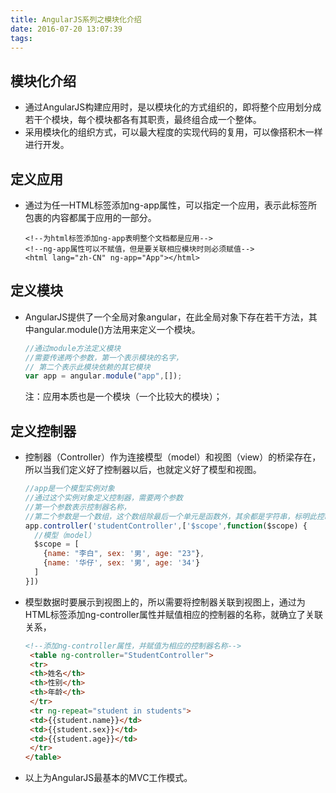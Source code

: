```yaml
---
title: AngularJS系列之模块化介绍
date: 2016-07-20 13:07:39
tags:
---
```

## 模块化介绍

* 通过AngularJS构建应用时，是以模块化的方式组织的，即将整个应用划分成若干个模块，每个模块都各有其职责，最终组合成一个整体。
* 采用模块化的组织方式，可以最大程度的实现代码的复用，可以像搭积木一样进行开发。

## 定义应用

* 通过为任一HTML标签添加ng-app属性，可以指定一个应用，表示此标签所包裹的内容都属于应用的一部分。

  ```angular2html
  <!--为html标签添加ng-app表明整个文档都是应用-->
  <!--ng-app属性可以不赋值，但是要关联相应模块时则必须赋值-->
  <html lang="zh-CN" ng-app="App"></html>
  ```
## 定义模块

* AngularJS提供了一个全局对象angular，在此全局对象下存在若干方法，其中angular.module()方法用来定义一个模块。
  
  ```javascript
  //通过module方法定义模块
  //需要传递两个参数，第一个表示模块的名字，
  // 第二个表示此模块依赖的其它模块
  var app = angular.module("app",[]);
  ```
  注：应用本质也是一个模块（一个比较大的模块）；
  
## 定义控制器

* 控制器（Controller）作为连接模型（model）和视图（view）的桥梁存在，所以当我们定义好了控制器以后，也就定义好了模型和视图。

  ```javascript
  //app是一个模型实例对象
  //通过这个实例对象定义控制器，需要两个参数
  //第一个参数表示控制器名称，
  //第二个参数是一个数组，这个数组除最后一个单元是函数外，其余都是字符串，标明此控制器的依赖关系
  app.controller('studentController',['$scope',function($scope) {
    //模型（model）
    $scope = [
      {name: "李白", sex: '男', age: "23"},
      {name: '华仔', sex: '男', age: '34'}
    ]
  }])
  ```
  
* 模型数据时要展示到视图上的，所以需要将控制器关联到视图上，通过为HTML标签添加ng-controller属性并赋值相应的控制器的名称，就确立了关联关系，

  ```html
  <!--添加ng-controller属性，并赋值为相应的控制器名称-->
   <table ng-controller="StudentController">
   <tr>
   <th>姓名</th>
   <th>性别</th>
   <th>年龄</th>
   </tr>
   <tr ng-repeat="student in students">
   <td>{{student.name}}</td>
   <td>{{student.sex}}</td>
   <td>{{student.age}}</td>
   </tr>
  </table>
  ```

* 以上为AngularJS最基本的MVC工作模式。